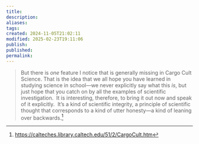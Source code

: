 ```yaml
---
title: 
description: 
aliases: 
tags: 
created: 2024-11-05T21:02:11
modified: 2025-02-23T19:11:06
publish: 
published: 
permalink: 
---
```


> But there is _one_ feature I notice that is generally missing in Cargo Cult Science. That is the idea that we all hope you have learned in studying science in school—we never explicitly say what this _is_, but just hope that you catch on by all the examples of scientific investigation.  It is interesting, therefore, to bring it out now and speak of it explicitly.  It’s a kind of scientific integrity, a principle of scientific thought that corresponds to a kind of utter honesty—a kind of leaning over backwards.[^cargocult]

[^cargocult]: https://calteches.library.caltech.edu/51/2/CargoCult.htm
